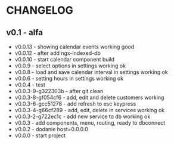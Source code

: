 # CHANGELOG
## v0.1 - alfa
- v0.0.13 - showing calendar events working good
- v0.0.12 - after add ngx-indexed-db
- v0.0.10 - start calendar component build
- v0.0.9 - select options in settings working ok
- v0.0.8 - load and save calendar interval in settings working ok
- v0.0.6 - setting hours in settings working ok
- v0.0.4 - test
- v0.0.3-9-g322303b - after git clean
- v0.0.3-8-gf054cf6 - add, edit and delete customers working
- v0.0.3-6-gcc51278 - add refresh to esc keypress
- v0.0.3-4-g66cf289 - add, edit, delete in services working ok
- v0.0.3-2-g722ec1c - add new service to db working ok
- v0.0.3 - add components, menu, routing, ready to dbconnect
- v0.0.2 - dodanie host=0.0.0.0
- v0.0.0 - start project
